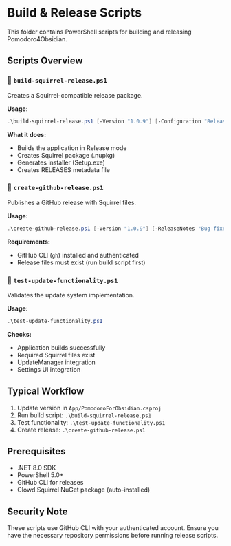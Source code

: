 # Build & Release Scripts

This folder contains PowerShell scripts for building and releasing Pomodoro4Obsidian.

## Scripts Overview

### 🔨 `build-squirrel-release.ps1`
Creates a Squirrel-compatible release package.

**Usage:**
```powershell
.\build-squirrel-release.ps1 [-Version "1.0.9"] [-Configuration "Release"]
```

**What it does:**
- Builds the application in Release mode
- Creates Squirrel package (.nupkg)
- Generates installer (Setup.exe)
- Creates RELEASES metadata file

### 🚀 `create-github-release.ps1`
Publishes a GitHub release with Squirrel files.

**Usage:**
```powershell
.\create-github-release.ps1 [-Version "1.0.9"] [-ReleaseNotes "Bug fixes"]
```

**Requirements:**
- GitHub CLI (`gh`) installed and authenticated
- Release files must exist (run build script first)

### 🧪 `test-update-functionality.ps1`
Validates the update system implementation.

**Usage:**
```powershell
.\test-update-functionality.ps1
```

**Checks:**
- Application builds successfully
- Required Squirrel files exist
- UpdateManager integration
- Settings UI integration

## Typical Workflow

1. Update version in `App/PomodoroForObsidian.csproj`
2. Run build script: `.\build-squirrel-release.ps1`
3. Test functionality: `.\test-update-functionality.ps1`
4. Create release: `.\create-github-release.ps1`

## Prerequisites

- .NET 8.0 SDK
- PowerShell 5.0+
- GitHub CLI for releases
- Clowd.Squirrel NuGet package (auto-installed)

## Security Note

These scripts use GitHub CLI with your authenticated account. Ensure you have the necessary repository permissions before running release scripts.

